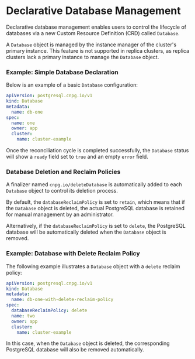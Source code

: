 # Declarative Database Management

Declarative database management enables users to control the lifecycle of
databases via a new Custom Resource Definition (CRD) called `Database`.

A `Database` object is managed by the instance manager of the cluster's
primary instance. This feature is not supported in replica clusters,
as replica clusters lack a primary instance to manage the `Database` object.

### Example: Simple Database Declaration

Below is an example of a basic `Database` configuration:

```yaml
apiVersion: postgresql.cnpg.io/v1
kind: Database
metadata:
  name: db-one
spec:
  name: one
  owner: app
  cluster:
    name: cluster-example
```

Once the reconciliation cycle is completed successfully, the `Database` 
status will show a `ready` field set to `true` and an empty `error` field.

### Database Deletion and Reclaim Policies

A finalizer named `cnpg.io/deleteDatabase` is automatically added
to each `Database` object to control its deletion process.

By default, the `databaseReclaimPolicy` is set to `retain`, which means
that if the `Database` object is deleted, the actual PostgreSQL database
is retained for manual management by an administrator.

Alternatively, if the `databaseReclaimPolicy` is set to `delete`,
the PostgreSQL database will be automatically deleted when the `Database`
object is removed.

### Example: Database with Delete Reclaim Policy

The following example illustrates a `Database` object with a `delete`
reclaim policy:

```yaml
apiVersion: postgresql.cnpg.io/v1
kind: Database
metadata:
  name: db-one-with-delete-reclaim-policy
spec:
  databaseReclaimPolicy: delete
  name: two
  owner: app
  cluster:
    name: cluster-example
```

In this case, when the `Database` object is deleted, the corresponding PostgreSQL database will also be removed automatically.
